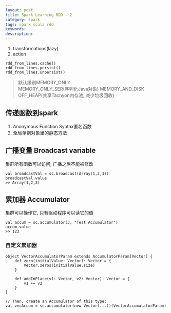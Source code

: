 ```yaml
---
layout: post
title: Spark Learning RDD - 2
category: Spark
tags: spark scala rdd
keywords:
description:
---
```

1. transformations(lazy)  
2. action  

```
rdd_from_lines.cache()
rdd_from_lines.persist()  
rdd_from_lines.unpersist()  
```  

> 默认级别MEMORY_ONLY  
> MEMORY_ONLY_SER(序列化Java对象)
> MEMORY_AND_DISK
> OFF_HEAP(共享Tachyon内存池, 减少垃圾回收)

## 传递函数到spark  

1. Anonymous Function Syntax匿名函数  
2. 全局单例对象里的静态方法  

## 广播变量 Broadcast variable  

集群所有函数可以访问, 广播之后不能被修改  

```
val broadcastVal = sc.broadcast(Array(1,2,3))  
broadcastVal.value  
>> Array(1,2,3)  
```

## 累加器 Accumulator  

集群可以操作它, 只有驱动程序可以读它的值  

```
val accum = sc.accumulator(3, "Test Accumulator")
accum.value
>> 123
```  

### 自定义累加器  

```
object VectorAccumulatorParam extends AccumulatorParam[Vector] {
    def zero(initialValue: Vector): Vector = {
        Vector.zeros(initialValue.size)
    }

    def addInPlace(v1: Vector, v2: Vector): Vector = {
        v1 += v2
    }
}

// Then, create an Accumulator of this type:
val vecAccum = sc.accumulator(new Vector(...))(VectorAccumulatorParam)
```  






